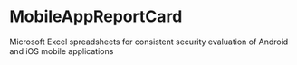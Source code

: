 # MobileAppReportCard
Microsoft Excel spreadsheets for consistent security evaluation of Android and iOS mobile applications
